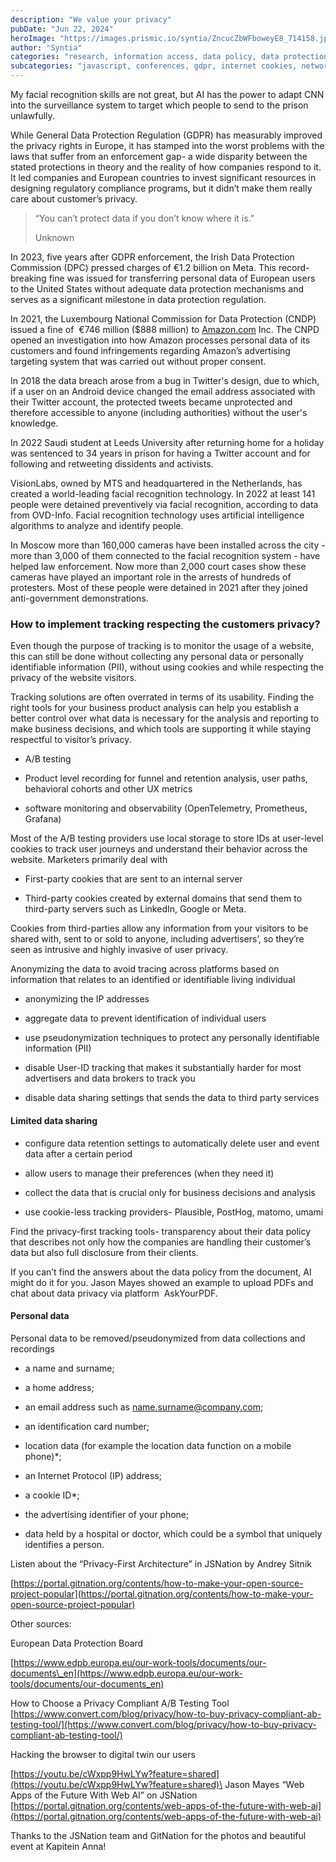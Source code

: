 ```yaml
---
description: "We value your privacy"
pubDate: "Jun 22, 2024"
heroImage: "https://images.prismic.io/syntia/ZncucZbWFboweyE8_714158.jpg?auto=format,compress?auto=compress,format"
author: "Syntia"
categories: "research, information access, data policy, data protection, open source"
subcategories: "javascript, conferences, gdpr, internet cookies, networking events, artificial intelligence, surveillance"
---
```


My facial recognition skills are not great, but AI has the power to adapt CNN
into the surveillance system to target which people to send to the prison
unlawfully.

While General Data Protection Regulation (GDPR) has measurably improved the
privacy rights in Europe, it has stamped into the worst problems with the laws
that suffer from an enforcement gap- a wide disparity between the stated
protections in theory and the reality of how companies respond to it. It led
companies and European countries to invest significant resources in designing
regulatory compliance programs, but it didn’t make them really care about
customer’s privacy.

> “You can’t protect data if you don’t know where it is.”
>
> Unknown

In 2023, five years after GDPR enforcement, the Irish Data Protection Commission
(DPC) pressed charges of €1.2 billion on Meta. This record-breaking fine was
issued for transferring personal data of European users to the United States
without adequate data protection mechanisms and serves as a significant
milestone in data protection regulation.

In 2021, the Luxembourg National Commission for Data Protection (CNDP) issued a
fine of  €746 million ($888 million) to [Amazon.com](//Amazon.com) Inc. The CNPD
opened an investigation into how Amazon processes personal data of its customers
and found infringements regarding Amazon’s advertising targeting system that was
carried out without proper consent.

In 2018 the data breach arose from a bug in Twitter's design, due to which, if a
user on an Android device changed the email address associated with their
Twitter account, the protected tweets became unprotected and therefore
accessible to anyone (including authorities) without the user's knowledge.

In 2022 Saudi student at Leeds University after returning home for a holiday was
sentenced to 34 years in prison for having a Twitter account and for following
and retweeting dissidents and activists.

VisionLabs, owned by MTS and headquartered in the Netherlands, has created a
world-leading facial recognition technology. In 2022 at least 141 people were
detained preventively via facial recognition, according to data from OVD-Info.
Facial recognition technology uses artificial intelligence algorithms to analyze
and identify people.

In Moscow more than 160,000 cameras have been installed across the city - more
than 3,000 of them connected to the facial recognition system - have helped law
enforcement. Now more than 2,000 court cases show these cameras have played an
important role in the arrests of hundreds of protesters. Most of these people
were detained in 2021 after they joined anti-government demonstrations.

### How to implement tracking respecting the customers privacy?

Even though the purpose of tracking is to monitor the usage of a website, this
can still be done without collecting any personal data or personally
identifiable information (PII), without using cookies and while respecting the
privacy of the website visitors.

Tracking solutions are often overrated in terms of its usability. Finding the
right tools for your business product analysis can help you establish a better
control over what data is necessary for the analysis and reporting to make
business decisions, and which tools are supporting it while staying respectful
to visitor’s privacy.

- A/B testing

- Product level recording for funnel and retention analysis, user paths,
  behavioral cohorts and other UX metrics 

- software monitoring and observability (OpenTelemetry, Prometheus, Grafana)

Most of the A/B testing providers use local storage to store IDs at user-level
cookies to track user journeys and understand their behavior across the website.
Marketers primarily deal with 

- First-party cookies that are sent to an internal server

- Third-party cookies created by external domains that send them to third-party
  servers such as LinkedIn, Google or Meta.

Cookies from third-parties allow any information from your visitors to be shared
with, sent to or sold to anyone, including advertisers’, so they’re seen as
intrusive and highly invasive of user privacy.

Anonymizing the data to avoid tracing across platforms based on information that
relates to an identified or identifiable living individual

- anonymizing the IP addresses

- aggregate data to prevent identification of individual users

- use pseudonymization techniques to protect any personally identifiable
  information (PII)

- disable User-ID tracking that makes it substantially harder for most
  advertisers and data brokers to track you

- disable data sharing settings that sends the data to third party services

#### Limited data sharing

- configure data retention settings to automatically delete user and event data
  after a certain period

- allow users to manage their preferences (when they need it)

- collect the data that is crucial only for business decisions and analysis

- use cookie-less tracking providers- Plausible, PostHog, matomo, umami

Find the privacy-first tracking tools- transparency about their data policy that
describes not only how the companies are handling their customer’s data but also
full disclosure from their clients.

If you can’t find the answers about the data policy from the document, AI might
do it for you. Jason Mayes showed an example to upload PDFs and chat about data
privacy via platform  AskYourPDF.

#### Personal data 

Personal data to be removed/pseudonymized from data collections and recordings

- a name and surname;

- a home address;

- an email address such as
  [name.surname@company.com](mailto:name.surname@company.com);

- an identification card number;

- location data (for example the location data function on a mobile phone)\*;

- an Internet Protocol (IP) address;

- a cookie ID\*;

- the advertising identifier of your phone;

- data held by a hospital or doctor, which could be a symbol that uniquely
  identifies a person.

Listen about the “Privacy-First Architecture” in JSNation by Andrey Sitnik

[https://portal.gitnation.org/contents/how-to-make-your-open-source-project-popular](https://portal.gitnation.org/contents/how-to-make-your-open-source-project-popular)

Other sources:

European Data Protection Board

[https://www.edpb.europa.eu/our-work-tools/documents/our-documents\_en](https://www.edpb.europa.eu/our-work-tools/documents/our-documents_en)

How to Choose a Privacy Compliant A/B Testing Tool
[https://www.convert.com/blog/privacy/how-to-buy-privacy-compliant-ab-testing-tool/](https://www.convert.com/blog/privacy/how-to-buy-privacy-compliant-ab-testing-tool/)

Hacking the browser to digital twin our users

[https://youtu.be/cWxpp9HwLYw?feature=shared](https://youtu.be/cWxpp9HwLYw?feature=shared)\
Jason Mayes “Web Apps of the Future With Web AI” on JSNation
[https://portal.gitnation.org/contents/web-apps-of-the-future-with-web-ai](https://portal.gitnation.org/contents/web-apps-of-the-future-with-web-ai)

Thanks to the JSNation team and GitNation for the photos and beautiful event at
Kapitein Anna!
